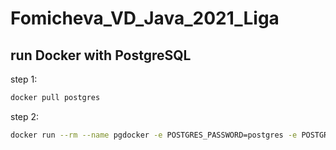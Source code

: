 # Fomicheva_VD_Java_2021_Liga

## run Docker with PostgreSQL

step 1:
```sh
docker pull postgres
```
step 2:
```sh
docker run --rm --name pgdocker -e POSTGRES_PASSWORD=postgres -e POSTGRES_USER=postgres -e POSTGRES_DB=project_db -d -p 5432:5432 -v $HOME/docker/volumes/postgres:/var/lib/postgresql/data postgres
```